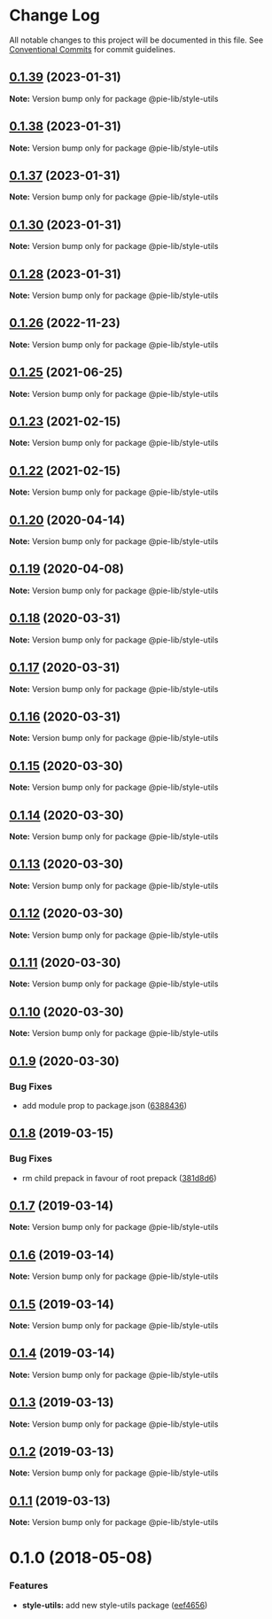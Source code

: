 # Change Log

All notable changes to this project will be documented in this file.
See [Conventional Commits](https://conventionalcommits.org) for commit guidelines.

## [0.1.39](https://github.com/pie-framework/pie-lib/compare/@pie-lib/style-utils@0.1.38...@pie-lib/style-utils@0.1.39) (2023-01-31)

**Note:** Version bump only for package @pie-lib/style-utils





## [0.1.38](https://github.com/pie-framework/pie-lib/compare/@pie-lib/style-utils@0.1.37...@pie-lib/style-utils@0.1.38) (2023-01-31)

**Note:** Version bump only for package @pie-lib/style-utils





## [0.1.37](https://github.com/pie-framework/pie-lib/compare/@pie-lib/style-utils@0.1.30...@pie-lib/style-utils@0.1.37) (2023-01-31)

**Note:** Version bump only for package @pie-lib/style-utils





## [0.1.30](https://github.com/pie-framework/pie-lib/compare/@pie-lib/style-utils@0.1.28...@pie-lib/style-utils@0.1.30) (2023-01-31)

**Note:** Version bump only for package @pie-lib/style-utils





## [0.1.28](https://github.com/pie-framework/pie-lib/compare/@pie-lib/style-utils@0.1.26...@pie-lib/style-utils@0.1.28) (2023-01-31)

**Note:** Version bump only for package @pie-lib/style-utils





## [0.1.26](https://github.com/pie-framework/pie-lib/compare/@pie-lib/style-utils@0.1.25...@pie-lib/style-utils@0.1.26) (2022-11-23)

**Note:** Version bump only for package @pie-lib/style-utils





## [0.1.25](https://github.com/pie-framework/pie-lib/compare/@pie-lib/style-utils@0.1.23...@pie-lib/style-utils@0.1.25) (2021-06-25)

**Note:** Version bump only for package @pie-lib/style-utils

## [0.1.23](https://github.com/pie-framework/pie-lib/compare/@pie-lib/style-utils@0.1.22...@pie-lib/style-utils@0.1.23) (2021-02-15)

**Note:** Version bump only for package @pie-lib/style-utils

## [0.1.22](https://github.com/pie-framework/pie-lib/compare/@pie-lib/style-utils@0.1.20...@pie-lib/style-utils@0.1.22) (2021-02-15)

**Note:** Version bump only for package @pie-lib/style-utils

## [0.1.20](https://github.com/pie-framework/pie-lib/compare/@pie-lib/style-utils@0.1.19...@pie-lib/style-utils@0.1.20) (2020-04-14)

**Note:** Version bump only for package @pie-lib/style-utils

## [0.1.19](https://github.com/pie-framework/pie-lib/compare/@pie-lib/style-utils@0.1.18...@pie-lib/style-utils@0.1.19) (2020-04-08)

**Note:** Version bump only for package @pie-lib/style-utils

## [0.1.18](https://github.com/pie-framework/pie-lib/compare/@pie-lib/style-utils@0.1.17...@pie-lib/style-utils@0.1.18) (2020-03-31)

**Note:** Version bump only for package @pie-lib/style-utils

## [0.1.17](https://github.com/pie-framework/pie-lib/compare/@pie-lib/style-utils@0.1.16...@pie-lib/style-utils@0.1.17) (2020-03-31)

**Note:** Version bump only for package @pie-lib/style-utils

## [0.1.16](https://github.com/pie-framework/pie-lib/compare/@pie-lib/style-utils@0.1.15...@pie-lib/style-utils@0.1.16) (2020-03-31)

**Note:** Version bump only for package @pie-lib/style-utils

## [0.1.15](https://github.com/pie-framework/pie-lib/compare/@pie-lib/style-utils@0.1.14...@pie-lib/style-utils@0.1.15) (2020-03-30)

**Note:** Version bump only for package @pie-lib/style-utils

## [0.1.14](https://github.com/pie-framework/pie-lib/compare/@pie-lib/style-utils@0.1.13...@pie-lib/style-utils@0.1.14) (2020-03-30)

**Note:** Version bump only for package @pie-lib/style-utils

## [0.1.13](https://github.com/pie-framework/pie-lib/compare/@pie-lib/style-utils@0.1.12...@pie-lib/style-utils@0.1.13) (2020-03-30)

**Note:** Version bump only for package @pie-lib/style-utils

## [0.1.12](https://github.com/pie-framework/pie-lib/compare/@pie-lib/style-utils@0.1.11...@pie-lib/style-utils@0.1.12) (2020-03-30)

**Note:** Version bump only for package @pie-lib/style-utils

## [0.1.11](https://github.com/pie-framework/pie-lib/compare/@pie-lib/style-utils@0.1.10...@pie-lib/style-utils@0.1.11) (2020-03-30)

**Note:** Version bump only for package @pie-lib/style-utils

## [0.1.10](https://github.com/pie-framework/pie-lib/compare/@pie-lib/style-utils@0.1.9...@pie-lib/style-utils@0.1.10) (2020-03-30)

**Note:** Version bump only for package @pie-lib/style-utils

## [0.1.9](https://github.com/pie-framework/pie-lib/compare/@pie-lib/style-utils@0.1.8...@pie-lib/style-utils@0.1.9) (2020-03-30)

### Bug Fixes

- add module prop to package.json ([6388436](https://github.com/pie-framework/pie-lib/commit/6388436))

## [0.1.8](https://github.com/pie-framework/pie-lib/compare/@pie-lib/style-utils@0.1.7...@pie-lib/style-utils@0.1.8) (2019-03-15)

### Bug Fixes

- rm child prepack in favour of root prepack ([381d8d6](https://github.com/pie-framework/pie-lib/commit/381d8d6))

## [0.1.7](https://github.com/pie-framework/pie-lib/compare/@pie-lib/style-utils@0.1.6...@pie-lib/style-utils@0.1.7) (2019-03-14)

**Note:** Version bump only for package @pie-lib/style-utils

## [0.1.6](https://github.com/pie-framework/pie-lib/compare/@pie-lib/style-utils@0.1.5...@pie-lib/style-utils@0.1.6) (2019-03-14)

**Note:** Version bump only for package @pie-lib/style-utils

## [0.1.5](https://github.com/pie-framework/pie-lib/compare/@pie-lib/style-utils@0.1.4...@pie-lib/style-utils@0.1.5) (2019-03-14)

**Note:** Version bump only for package @pie-lib/style-utils

## [0.1.4](https://github.com/pie-framework/pie-lib/compare/@pie-lib/style-utils@0.1.3...@pie-lib/style-utils@0.1.4) (2019-03-14)

**Note:** Version bump only for package @pie-lib/style-utils

## [0.1.3](https://github.com/pie-framework/pie-lib/compare/@pie-lib/style-utils@0.1.2...@pie-lib/style-utils@0.1.3) (2019-03-13)

**Note:** Version bump only for package @pie-lib/style-utils

## [0.1.2](https://github.com/pie-framework/pie-lib/compare/@pie-lib/style-utils@0.1.1...@pie-lib/style-utils@0.1.2) (2019-03-13)

**Note:** Version bump only for package @pie-lib/style-utils

## [0.1.1](https://github.com/pie-framework/pie-lib/compare/@pie-lib/style-utils@0.1.0...@pie-lib/style-utils@0.1.1) (2019-03-13)

**Note:** Version bump only for package @pie-lib/style-utils

<a name="0.1.0"></a>

# 0.1.0 (2018-05-08)

### Features

- **style-utils:** add new style-utils package ([eef4656](https://github.com/pie-framework/pie-lib/commit/eef4656))
